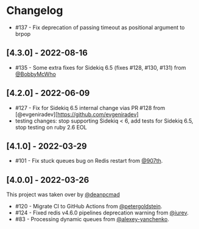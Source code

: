 # Changelog

- #137 - Fix deprecation of passing timeout as positional argument to brpop

## [4.3.0] - 2022-08-16

- #135 - Some extra fixes for Sidekiq 6.5 (fixes #128, #130, #131) from [@BobbyMcWho](https://github.com/BobbyMcWho)

## [4.2.0] - 2022-06-09

- #127 - Fix for Sidekiq 6.5 internal change vias PR #128 from [@evgeniradev][https://github.com/evgeniradev]
- testing changes: stop supporting Sidekiq < 6, add tests for Sidekiq 6.5, stop testing on ruby 2.6 EOL

## [4.1.0] - 2022-03-29

- #101 - Fix stuck queues bug on Redis restart from [@907th](https://github.com/907th).

## [4.0.0] - 2022-03-26

This project was taken over by [@deanpcmad](https://github.com/deanpcmad)

- #120 - Migrate CI to GitHub Actions from [@petergoldstein](https://github.com/petergoldstein).
- #124 - Fixed redis v4.6.0 pipelines deprecation warning from [@iurev](https://github.com/iurev).
- #83  - Processing dynamic queues from [@alexey-yanchenko](https://github.com/alexey-yanchenko).
